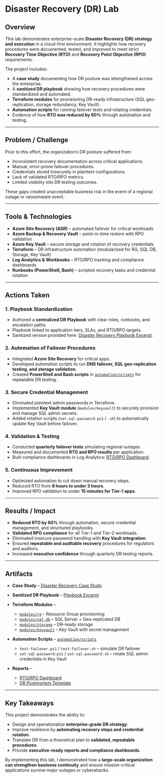 # Disaster Recovery (DR) Lab

## Overview

This lab demonstrates enterprise-scale **Disaster Recovery (DR) strategy and execution** in a cloud-first environment.
It highlights how recovery procedures were documented, tested, and improved to meet strict **Recovery Time Objective (RTO)** and **Recovery Point Objective (RPO)** requirements.

The project includes:

* A **case study** documenting how DR posture was strengthened across the enterprise.
* A **sanitized DR playbook** showing how recovery procedures were standardized and automated.
* **Terraform modules** for provisioning DR-ready infrastructure (SQL geo-replication, storage redundancy, Key Vault).
* **Automation scripts** for running failover tests and rotating credentials.
* Evidence of how **RTO was reduced by 60%** through automation and testing.

---

## Problem / Challenge

Prior to this effort, the organization’s DR posture suffered from:

* Inconsistent recovery documentation across critical applications.
* Manual, error-prone failover procedures.
* Credentials stored insecurely in plaintext configurations.
* Lack of validated RTO/RPO metrics.
* Limited visibility into DR testing outcomes.

These gaps created unacceptable business risk in the event of a regional outage or ransomware event.

---

## Tools & Technologies

* **Azure Site Recovery (ASR)** – automated failover for critical workloads
* **Azure Backup & Recovery Vault** – point-in-time restore with RPO validation
* **Azure Key Vault** – secure storage and rotation of recovery credentials
* **Terraform** – DR infrastructure automation (modularized for RG, SQL DB, Storage, Key Vault)
* **Log Analytics & Workbooks** – RTO/RPO tracking and compliance dashboards
* **Runbooks (PowerShell, Bash)** – scripted recovery tasks and credential rotation

---

## Actions Taken

### 1. Playbook Standardization

* Authored a **centralized DR Playbook** with clear roles, runbooks, and escalation paths.
* Playbook linked to application tiers, SLAs, and RTO/RPO targets.
* Sanitized version provided here: [Disaster Recovery Playbook Excerpt](./reports/DR-Playbook-Excerpt.md).

### 2. Automation of Failover Procedures

* Integrated **Azure Site Recovery** for critical apps.
* Developed automation scripts to run **DNS failover, SQL geo-replication testing, and storage validation**.
* Created **PowerShell and Bash scripts** in [`automation/scripts`](./automation/scripts) for repeatable DR testing.

### 3. Secure Credential Management

* Eliminated plaintext admin passwords in Terraform.
* Implemented **Key Vault module** (`modules/keyvault`) to securely provision and manage SQL admin secrets.
* Added rotation scripts (`set-sql-password.ps1` / `.sh`) to automatically update Key Vault before failover.

### 4. Validation & Testing

* Conducted **quarterly failover tests** simulating regional outages.
* Measured and documented **RTO and RPO results** per application.
* Built compliance dashboards in Log Analytics: [RTO/RPO Dashboard](./reports/rto-rpo-dashboard.md).

### 5. Continuous Improvement

* Optimized automation to cut down manual recovery steps.
* Reduced RTO from **8 hours to under 3 hours**.
* Improved RPO validation to under **15 minutes for Tier-1 apps**.

---

## Results / Impact

* **Reduced RTO by 60%** through automation, secure credential management, and structured playbooks.
* **Validated RPO compliance** for all Tier-1 and Tier-2 workloads.
* Eliminated insecure password handling with **Key Vault integration**.
* Ensured **repeatable and auditable recovery** procedures for regulators and auditors.
* Increased **executive confidence** through quarterly DR testing reports.

---

## Artifacts

* **Case Study** – [Disaster Recovery Case Study](../../case-studies/disaster-recovery-case-study.md)
* **Sanitized DR Playbook** – [Playbook Excerpt](./reports/DR-Playbook-Excerpt.md)
* **Terraform Modules** –

  * [`modules/rg`](./modules/rg) – Resource Group provisioning
  * [`modules/sql-db`](./modules/sql-db) – SQL Server + Geo-replicated DB
  * [`modules/storage`](./modules/storage) – DR-ready storage
  * [`modules/keyvault`](./modules/keyvault) – Key Vault with secret management
* **Automation Scripts** – [`automation/scripts`](./automation/scripts)

  * `test-failover.ps1` / `test-failover.sh` – simulate DR failover
  * `set-sql-password.ps1` / `set-sql-password.sh` – rotate SQL admin credentials in Key Vault
* **Reports** –

  * [RTO/RPO Dashboard](./reports/rto-rpo-dashboard.md)
  * [DR Postmortem Template](./reports/dr-postmortem-template.md)

---

## Key Takeaways

This project demonstrates the ability to:

* Design and operationalize **enterprise-grade DR strategy**.
* Improve resilience by **automating recovery steps and credential rotation**.
* Translate DR from a theoretical plan to **validated, repeatable procedures**.
* Provide **executive-ready reports and compliance dashboards**.

By implementing this lab, I demonstrated how a **large-scale organization can strengthen business continuity** and ensure mission-critical applications survive major outages or cyberattacks.
